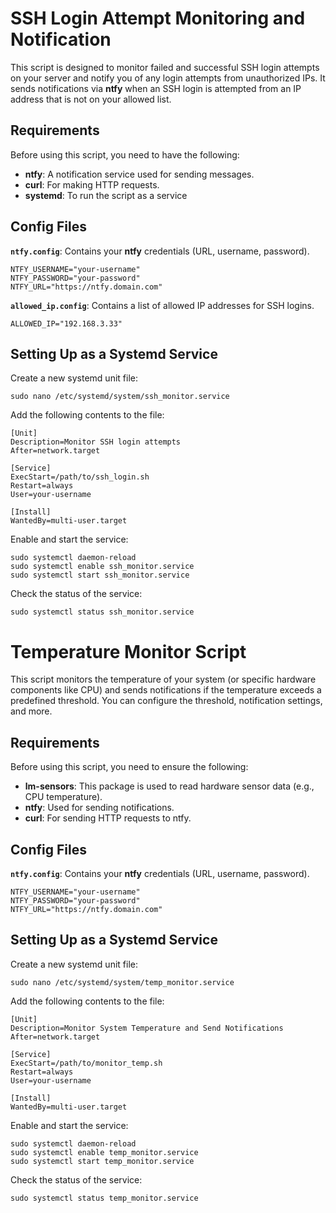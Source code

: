 # SSH Login Attempt Monitoring and Notification

This script is designed to monitor failed and successful SSH login attempts on your server and notify you of any login attempts from unauthorized IPs. It sends notifications via **ntfy** when an SSH login is attempted from an IP address that is not on your allowed list.

## Requirements

Before using this script, you need to have the following:

- **ntfy**: A notification service used for sending messages.
- **curl**: For making HTTP requests.
- **systemd**: To run the script as a service

## Config Files

**`ntfy.config`**: Contains your **ntfy** credentials (URL, username, password).
```
NTFY_USERNAME="your-username"
NTFY_PASSWORD="your-password"
NTFY_URL="https://ntfy.domain.com"
```
**`allowed_ip.config`**: Contains a list of allowed IP addresses for SSH logins.
```
ALLOWED_IP="192.168.3.33"
```

## Setting Up as a Systemd Service

Create a new systemd unit file:
```
sudo nano /etc/systemd/system/ssh_monitor.service
```
Add the following contents to the file:
```
[Unit]
Description=Monitor SSH login attempts
After=network.target

[Service]
ExecStart=/path/to/ssh_login.sh
Restart=always
User=your-username

[Install]
WantedBy=multi-user.target
```
Enable and start the service:
```
sudo systemctl daemon-reload
sudo systemctl enable ssh_monitor.service
sudo systemctl start ssh_monitor.service
```
Check the status of the service:
```
sudo systemctl status ssh_monitor.service
```

# Temperature Monitor Script

This script monitors the temperature of your system (or specific hardware components like CPU) and sends notifications if the temperature exceeds a predefined threshold. You can configure the threshold, notification settings, and more.

## Requirements

Before using this script, you need to ensure the following:

- **lm-sensors**: This package is used to read hardware sensor data (e.g., CPU temperature).
- **ntfy**: Used for sending notifications.
- **curl**: For sending HTTP requests to ntfy.

## Config Files

**`ntfy.config`**: Contains your **ntfy** credentials (URL, username, password).
```
NTFY_USERNAME="your-username"
NTFY_PASSWORD="your-password"
NTFY_URL="https://ntfy.domain.com"
```

## Setting Up as a Systemd Service

Create a new systemd unit file:
```
sudo nano /etc/systemd/system/temp_monitor.service
```
Add the following contents to the file:
```
[Unit]
Description=Monitor System Temperature and Send Notifications
After=network.target

[Service]
ExecStart=/path/to/monitor_temp.sh
Restart=always
User=your-username

[Install]
WantedBy=multi-user.target
```
Enable and start the service:
```
sudo systemctl daemon-reload
sudo systemctl enable temp_monitor.service
sudo systemctl start temp_monitor.service
```
Check the status of the service:
```
sudo systemctl status temp_monitor.service
```
```